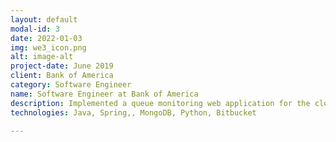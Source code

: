 ```yaml
---
layout: default
modal-id: 3
date: 2022-01-03
img: we3_icon.png
alt: image-alt
project-date: June 2019
client: Bank of America
category: Software Engineer
name: Software Engineer at Bank of America
description: Implemented a queue monitoring web application for the cloud team's internal request queue using Java and MongoDB. Automated email alerts to be sent when queue reaches a high load or the load has become stagnant. Wrote unit and integration tests for the feature and deployed feature to the production environment.
technologies: Java, Spring,, MongoDB, Python, Bitbucket

---
```

